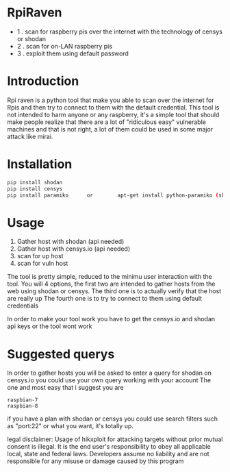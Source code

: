 # RpiRaven
* 1 . scan for raspberry pis over the internet with the technology of censys or shodan
* 2 . scan for on-LAN raspberry pis
* 3 . exploit them using default password
# Introduction
Rpi raven is a python tool that make you able to scan over the internet for Rpis and then try to connect to them with the default credential.
This tool is not intended to harm anyone or any raspberry, it's a simple tool that should make people realize that there are a lot of "ridiculous easy" vulnerable machines and that is not right, a lot of them could be used in some major attack like mirai.
# Installation
```bash
pip install shodan
pip install censys
pip install paramiko      or        apt-get install python-paramiko (should also work on debian)
```
# Usage
1. Gather host with shodan (api needed)                    
2. Gather host with censys.io (api needed)                 
3. scan for up host                                        
4. scan for vuln host

The tool is pretty simple, reduced to the minimu user interaction with the tool.
You will 4 options, the first two are intended to gather hosts from the web using shodan or censys.
The third one is to actually verify that the host are really up
The fourth one is to try to connect to them using default credentials

In order to make your tool work you have to get the censys.io and shodan api keys or the tool wont work
# Suggested querys
In order to gather hosts you will be asked to enter a query for shodan on censys.io
you could use your own query working with your account
The one and most easy that i suggest you are
```
raspbian-7
raspbian-8
```
if you have a plan with shodan or censys you could use search filters such as "port:22" or what you want, it's totally up.



legal disclaimer: Usage of hikxploit for attacking targets without prior mutual consent is illegal. It is the end user's responsibility to obey all applicable local, state and federal laws. Developers assume no liability and are not responsible for any misuse or damage caused by this program

